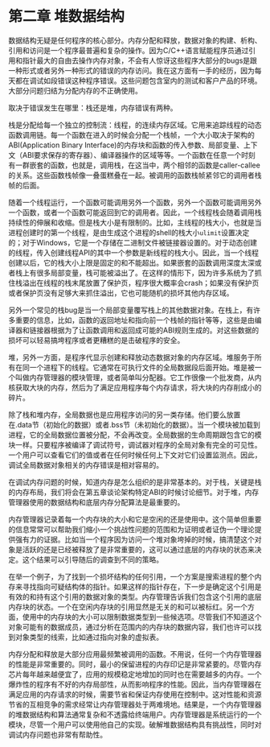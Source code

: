 # 第二章 堆数据结构

数据结构无疑是任何程序的核心部分。内存分配和释放，数据对象的构建、析构、引用和访问是一个程序最普遍和复杂的操作。因为C/C++语言赋能程序员通过引用和指针最大的自由去操作内存对象，不会有人惊讶这些程序大部分的bugs是跟一种形式或者另外一种形式的错误的内存访问。我在这方面有一手的经历，因为每天都在调试如段错误这种程序错误。这些问题包含室内的测试和客户产品的环境。大部分问题归结为分配内存的不正确使用。

取决于错误发生在哪里：栈还是堆，内存错误有两种。

栈是分配给每一个独立的控制流：线程，的连续内存区域。它用来追踪线程的动态函数调用链。每一个函数在进入的时候会分配一个栈帧，一个大小取决于架构的ABI(Application Binary Interface)的内存块和函数的传入参数、局部变量、上下文（ABI要求保存的寄存器）、编译器操作的区域等等。一个函数在任意一个时刻有一群嵌套的函数，也就是，调用栈，在这当中，两个相邻的函数是caller-callee的关系。这些函数栈帧像一叠蛋糕叠在一起。被调用的函数栈帧紧邻它的调用者栈帧的后面。

随着一个线程运行，一个函数可能调用另外一个函数，另外一个函数可能调用另外一个函数，或者一个函数可能返回到它的调用者。因此，一个线程栈会随着调用栈持续性的伸展和收缩。但是栈大小是有限制的。比如，主线程的栈大小，也就是当进程创建时的第一个线程，是由生成这个进程的shell的栈大小`ulimit`设置决定的；对于Windows，它是一个存储在二进制文件被链接器设置的。对于动态创建的线程，传入创建线程API的其中一个参数是新线程的栈大小。因此，当一个线程创建以后，它的栈大小上限是固定的和不能超出。如果嵌套的函数调用深度太深或者栈上有很多局部变量，栈可能被溢出了。在这样的情形下，因为许多系统为了抓住栈溢出在线程的栈末尾放置了保护页，程序很大概率会crash；如果没有保护页或者保护页没有足够大来抓住溢出，它也可能随机的损坏其他内存区域。

另外一个常见的栈bug是当一个局部变量覆写栈上的其他数据对象。在栈上，有许多重要的信息，比如，函数的返回地址和指向前一个栈帧的指针等等，这些是由编译器和链接器根据为了让函数调用和返回成可能的ABI规则生成的。对这些数据的损坏可以轻易搞垮程序或者更糟糕的是击破程序的安全。

堆，另外一方面，是程序代显示创建和释放动态数据对象的内存区域。堆服务于所有在同一个进程下的线程。它通常在可执行文件的全局数据段后面开始。堆是被一个叫做内存管理器的模块管理，或者简单叫分配器。它工作很像一个批发商，从内核获取大块的内存，然后为了满足应用程序每个内存请求，将大块的内存削成小的碎片。

除了栈和堆内存，全局数据也是应用程序访问的另一类存储。他们要么放置在.data节（初始化的数据）或者.bss节（未初始化的数据）。当一个模块被加载到进程，它的全局数据位置被分配，不会再改变。全局数据的生命周期跟包含它的模块一样。只要程序被编译了调试符号，调试器对程序的全局对象有完全的可见性。一个用户可以查看它们的值或者在任何时候任何上下文对它们设置监测点。因此，调试全局数据对象相关的内存错误是相对容易的。

在调试内存问题的时候，知道内存是怎么组织的是非常基本的。对于栈，关键是栈的内存布局，我们将会在第五章谈论架构特定ABI的时候讨论细节。对于堆，内存管理器使用的数据结构和底层内存分配算法是最重要的。

内存管理器记录着每一个内存块的大小和它是空闲的还是使用中。这个简单但重要的信息常常可以帮助我们缩小一个挑战性问题的范围和为证明或者证伪一个理论提供强有力的证据。比如当一个程序因为访问一个堆对象垮掉的时候，搞清楚这个对象是活跃的还是已经被释放了是非常重要的，这可以通过底层的内存块的状态来决定。这个结果可以引导随后的调查到不同的策略。

在举一个例子，为了找到一个损坏结构的任何引用，一个方案是搜索进程的整个内存来寻找指向可疑结构体的指针。如果这样的指针存在，下一步是确定这个引用是有效的和持有这个引用的数据对象的类型。内存管理告诉我们包含这个引用的底层内存块的状态。一个在空闲内存块的引用显然是无关的和可以被标红。另一个方面，使用中的内存块的大小可以限制数据类型到一些候选项。尽管我们不知道这个对象可能有的数据成员，通过分析在范围内的内存块的数据内容，我们也许可以找到对象类型的线索，比如通过指向对象的虚拟表。

内存分配和释放是大部分应用最频繁被调用的函数。不用说，任何一个内存管理器的性能是非常重要的。同时，最小的保留进程的内存印记是非常紧要的。尽管内存芯片每年越来越便宜了，应用的规模稳定地增加的同时也在需要越多的内存。一个爆炸性的程序有不好的内存局部性，从而影响程序的性能。因此，当内存管理器在满足应用的内存请求的时候，需要节省和保证内存使用在控制中。这对性能和资源节省的互相竞争的需求经常让内存管理器处于两难境地。结果是，一个内存管理器的堆数据结构和算法通常复杂和不透露给终端用户。内存管理器是系统运行的一个模块，尽管一个用户可以使用他自己的实现。破解堆数据结构具有挑战性，同时对调试内存问题也非常有帮助性。
